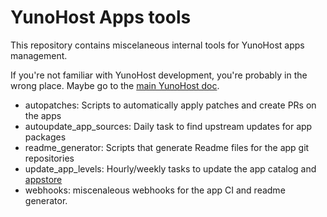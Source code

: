 # YunoHost Apps tools

This repository contains miscelaneous internal tools for YunoHost apps management.

If you're not familiar with YunoHost development, you're probably in the wrong place.
Maybe go to the [main YunoHost doc](https://doc.yunohost.org).

* autopatches: Scripts to automatically apply patches and create PRs on the apps
* autoupdate_app_sources: Daily task to find upstream updates for app packages
* readme_generator: Scripts that generate Readme files for the app git repositories
* update_app_levels: Hourly/weekly tasks to update the app catalog and [appstore](https://apps.yunohost.org)
* webhooks: miscenaleous webhooks for the app CI and readme generator.
 
